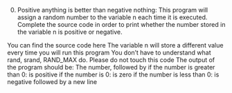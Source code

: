 0. Positive anything is better than negative nothing:
   This program will assign a random number to the variable n each time it is executed. Complete the source code in order to print whether 
   the number stored in the variable n is positive or negative.

  You can find the source code here
  The variable n will store a different value every time you will run this program
  You don’t have to understand what rand, srand, RAND_MAX do. Please do not touch this code
  The output of the program should be:
  The number, followed by
  if the number is greater than 0: is positive
  if the number is 0: is zero
  if the number is less than 0: is negative
  followed by a new line
